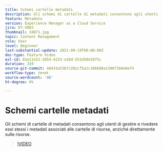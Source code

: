```yaml
---
title: Schemi cartelle metadati
description: Gli schemi di cartelle di metadati consentono agli utenti di gestire e rivedere essi stessi i metadati associati alle cartelle di risorse, anziché direttamente sulle risorse.
feature: Metadata
version: Experience Manager as a Cloud Service
jira: KT-4983
thumbnail: 34071.jpg
topic: Content Management
role: User
level: Beginner
last-substantial-update: 2021-09-19T00:00:00Z
doc-type: Feature Video
exl-id: 81e11e51-205d-4233-a10d-551d5041075c
duration: 319
source-git-commit: 48433a5367c281cf5a1c106b08a1306f1b0e8ef4
workflow-type: tm+mt
source-wordcount: '46'
ht-degree: 0%

---
```


# Schemi cartelle metadati

Gli schemi di cartelle di metadati consentono agli utenti di gestire e rivedere essi stessi i metadati associati alle cartelle di risorse, anziché direttamente sulle risorse.

>[!VIDEO](https://video.tv.adobe.com/v/34071?quality=12&learn=on)

